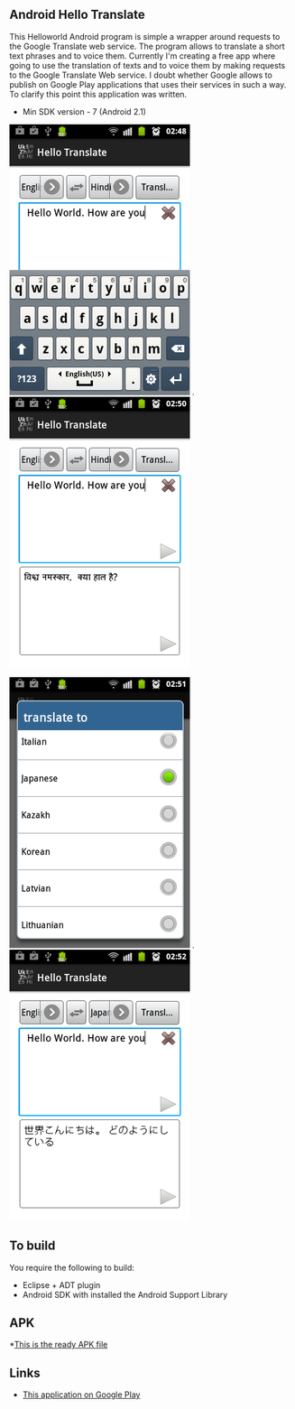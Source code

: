 ## Android Hello Translate


This Helloworld Android program is simple a wrapper around requests to the Google Translate web service.
The program allows to translate a short text phrases and to voice them.
Currently I'm creating a free app where going to use the translation of texts and to voice them by making requests to the Google Translate Web service. I doubt whether Google allows to publish on Google Play applications that uses  their services in such a way. To clarify this point this application was written.

* Min SDK version - 7 (Android 2.1)

![Screenshot](https://github.com/alisovets/AndroidHelloTranslate/blob/master/Screenshots/screen1.png?raw=true) . ![Screenshot](https://github.com/alisovets/AndroidHelloTranslate/blob/master/Screenshots/screen2.png?raw=true)


![Screenshot](https://github.com/alisovets/AndroidHelloTranslate/blob/master/Screenshots/screen3.png?raw=true) . ![Screenshot](https://github.com/alisovets/AndroidHelloTranslate/blob/master/Screenshots/screen4.png?raw=true)



## To build

You require the following to build:

* Eclipse + ADT plugin
* Android SDK with installed the Android Support Library


## APK
 
*[This is the ready APK file][1]

## Links

* [This application on Google Play][3]





[1]: APK

[3]: https://play.google.com/store/apps/details?id=alisovets.example.hellotranslate

